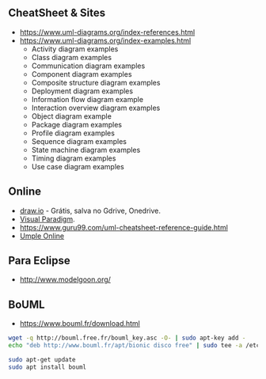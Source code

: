 

## CheatSheet & Sites
- https://www.uml-diagrams.org/index-references.html
- https://www.uml-diagrams.org/index-examples.html
  - Activity diagram examples
  - Class diagram examples
  - Communication diagram examples
  - Component diagram examples
  - Composite structure diagram examples
  - Deployment diagram examples
  - Information flow diagram example
  - Interaction overview diagram examples
  - Object diagram example
  - Package diagram examples
  - Profile diagram examples
  - Sequence diagram examples
  - State machine diagram examples
  - Timing diagram examples
  - Use case diagram examples


## Online
 - [draw.io](draw.io) - Grátis, salva no Gdrive, Onedrive.
 - [Visual Paradigm](https://online.visual-paradigm.com/).
 - https://www.guru99.com/uml-cheatsheet-reference-guide.html
 - [Umple Online](https://cruise.eecs.uottawa.ca/umpleonline/)


## Para Eclipse
- http://www.modelgoon.org/


## BoUML
- https://www.bouml.fr/download.html

```sh
wget -q http://bouml.free.fr/bouml_key.asc -O- | sudo apt-key add -
echo "deb http://www.bouml.fr/apt/bionic disco free" | sudo tee -a /etc/apt/sources.list

sudo apt-get update
sudo apt install bouml
```